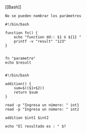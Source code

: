 [[Bash]]

	No se pueden nombrar los parámetros
	
``` 
#!/bin/bash

function fn() {
	echo "function dd:: $1 ó ${1} "
	printf -v "result" "123"
}


fn "parametro"
echo $result


```

```return-ejemplo
#!/bin/bash

addition() {
	sum=$(($1+$2))
	return $sum
}

read -p "Ingresa un número: " int1
read -p "Ingresa un número: " int2

addition $int1 $int2

echo "El resultado es : " $?
```

